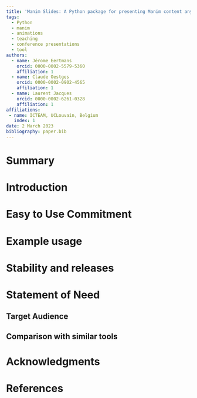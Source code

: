 ```yaml
---
title: 'Manim Slides: A Python package for presenting Manim content anywhere'
tags:
  - Python
  - manim
  - animations
  - teaching
  - conference presentations
  - tool
authors:
  - name: Jérome Eertmans
    orcid: 0000-0002-5579-5360
    affiliation: 1
  - name: Claude Oestges
    orcid: 0000-0002-0902-4565 
    affiliation: 1
  - name: Laurent Jacques
    orcid: 0000-0002-6261-0328
    affiliation: 1
affiliations:
 - name: ICTEAM, UCLouvain, Belgium
   index: 1
date: 2 March 2023
bibliography: paper.bib
---
```


# Summary

# Introduction

# Easy to Use Commitment

# Example usage

# Stability and releases

# Statement of Need

## Target Audience

## Comparison with similar tools

# Acknowledgments

# References
